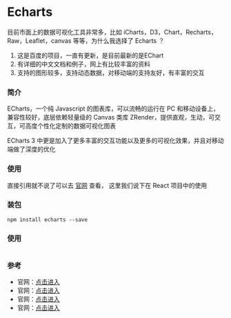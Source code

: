 # Echarts

目前市面上的数据可视化工具非常多，比如 iCharts，D3，Chart，Recharts，Raw，Leaflet，canvas 等等，为什么我选择了 Echarts ？

1. 这是百度的项目，一直有更新，是目前最新的是EChart
2. 有详细的中文文档和例子，网上有比较丰富的资料
3. 支持的图形较多，支持动态数据，对移动端的支持友好，有丰富的交互

### 简介

ECharts，一个纯 Javascript 的图表库，可以流畅的运行在 PC 和移动设备上，兼容性较好，底层依赖轻量级的 Canvas 类库 ZRender，提供直观，生动，可交互，可高度个性化定制的数据可视化图表

ECharts 3 中更是加入了更多丰富的交互功能以及更多的可视化效果，并且对移动端做了深度的优化

### 使用

直接引用就不说了可以去 [官网](http://echarts.baidu.com/tutorial.html) 查看，
这里我们说下在 React 项目中的使用

### 装包

```
npm install echarts --save
```

### 使用

```

```

### 参考

 - 官网：[点击进入](http://echarts.baidu.com/index.html)
 - 官网：[点击进入](http://echarts.baidu.com/index.html)
 - 官网：[点击进入](http://echarts.baidu.com/index.html)
 - 官网：[点击进入](http://echarts.baidu.com/index.html)
